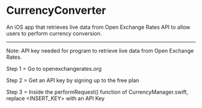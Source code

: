 # CurrencyConverter
An iOS app that retrieves live data from Open Exchange Rates API to allow users to perform currency conversion.

___________________________________________________________________________________________________________________________________________________________

Note: API key needed for program to retrieve live data from Open Exchange Rates.

Step 1 = Go to openexchangerates.org

Step 2 = Get an API key by signing up to the free plan

Step 3 = Inside the performRequest() function of CurrencyManager.swift, replace <INSERT_KEY> with an API Key
